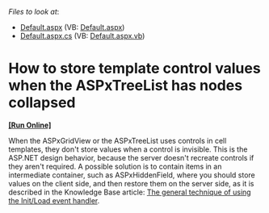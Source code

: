 <!-- default file list -->
*Files to look at*:

* [Default.aspx](./CS/WebSite/Default.aspx) (VB: [Default.aspx](./VB/WebSite/Default.aspx))
* [Default.aspx.cs](./CS/WebSite/Default.aspx.cs) (VB: [Default.aspx.vb](./VB/WebSite/Default.aspx.vb))
<!-- default file list end -->
# How to store template control values when the ASPxTreeList has nodes collapsed
<!-- run online -->
**[[Run Online]](https://codecentral.devexpress.com/e2008/)**
<!-- run online end -->


<p>When the ASPxGridView or the ASPxTreeList uses controls in cell templates, they don't store values when a control is invisible. This is the ASP.NET design behavior, because the server doesn't recreate controls if they aren't required. A possible solution is to contain items in an intermediate container, such as ASPxHiddenField, where you should store values on the client side, and then restore them on the server side, as it is described in the Knowledge Base article: <a href="https://www.devexpress.com/Support/Center/p/K18282">The general technique of using the Init/Load event handler</a>.</p>

<br/>


